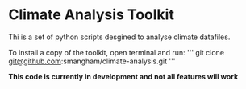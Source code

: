 # Climate Analysis Toolkit 

Thi is a set of python scripts desgined to analyse climate datafiles.


To install a copy of the toolkit, open terminal and run:
'''
git clone git@github.com:smangham/climate-analysis.git
'''

**This code is currently in development and not all features will work**

